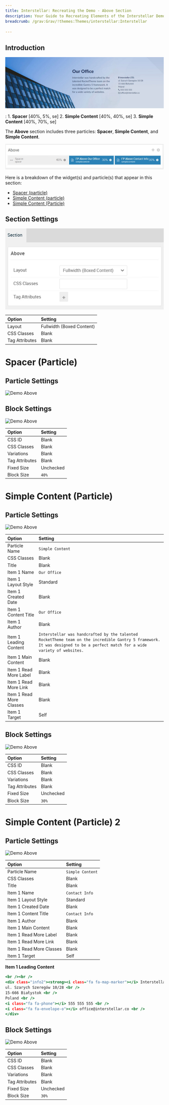 ```yaml
---
title: Interstellar: Recreating the Demo - Above Section
description: Your Guide to Recreating Elements of the Interstellar Demo for Grav
breadcrumb: /grav:Grav/!themes:Themes/interstellar:Interstellar

---
```


## Introduction

![](assets/demo_4.jpeg)

:   1. **Spacer** [40%, 5%, se]
    2. **Simple Content** [40%, 40%, se]
    3. **Simple Content** [40%, 70%, se]

The **Above** section includes three particles: **Spacer**, **Simple Content**, and **Simple Content**.

![](assets/home_above.jpeg)

Here is a breakdown of the widget(s) and particle(s) that appear in this section:

* [Spacer (particle)](#spacer-(particle))
* [Simple Content (particle)](#simple-content-(particle))
* [Simple Content (Particle)](#simple-content-(particle)-2)

## Section Settings

![](assets/demo_above_settings.jpeg)

| Option           | Setting                   |
| :--------------- | :----------               |
| Layout           | Fullwidth (Boxed Content) |
| CSS Classes      | Blank                     |
| Tag Attributes   | Blank                     |

# Spacer (Particle)

## Particle Settings

![Demo Above](demo_above_1.jpeg)

## Block Settings

![Demo Above](demo_above_2.jpeg)

| Option         | Setting   |
| :-----         | :-----    |
| CSS ID         | Blank     |
| CSS Classes    | Blank     |
| Variations     | Blank     |
| Tag Attributes | Blank     |
| Fixed Size     | Unchecked |
| Block Size     | `40%`     |

# Simple Content (Particle)

## Particle Settings

![Demo Above](demo_above_3.jpeg)

| Option                   | Setting                                                                                                                                                                     |
| :-----                   | :-----                                                                                                                                                                      |
| Particle Name            | `Simple Content`                                                                                                                                                            |
| CSS Classes              | Blank                                                                                                                                                                       |
| Title                    | Blank                                                                                                                                                                       |
| Item 1 Name              | `Our Office`                                                                                                                                                                |
| Item 1 Layout Style      | Standard                                                                                                                                                                    |
| Item 1 Created Date      | Blank                                                                                                                                                                       |
| Item 1 Content Title     | `Our Office`                                                                                                                                                                |
| Item 1 Author            | Blank                                                                                                                                                                       |
| Item 1 Leading Content   | `Interstellar was handcrafted by the talented RocketTheme team on the incredible Gantry 5 framework. It was designed to be a perfect match for a wide variety of websites.` |
| Item 1 Main Content      | Blank                                                                                                                                                                       |
| Item 1 Read More Label   | Blank                                                                                                                                                                       |
| Item 1 Read More Link    | Blank                                                                                                                                                                       |
| Item 1 Read More Classes | Blank                                                                                                                                                                       |
| Item 1 Target            | Self                                                                                                                                                                        |

## Block Settings

![Demo Above](demo_above_4.jpeg)

| Option         | Setting   |
| :-----         | :-----    |
| CSS ID         | Blank     |
| CSS Classes    | Blank     |
| Variations     | Blank     |
| Tag Attributes | Blank     |
| Fixed Size     | Unchecked |
| Block Size     | `30%`     |

# Simple Content (Particle) 2

## Particle Settings

![Demo Above](demo_above_5.jpeg)

| Option                   | Setting          |
| :-----                   | :-----           |
| Particle Name            | `Simple Content` |
| CSS Classes              | Blank            |
| Title                    | Blank            |
| Item 1 Name              | `Contact Info`   |
| Item 1 Layout Style      | Standard         |
| Item 1 Created Date      | Blank            |
| Item 1 Content Title     | `Contact Info`   |
| Item 1 Author            | Blank            |
| Item 1 Main Content      | Blank            |
| Item 1 Read More Label   | Blank            |
| Item 1 Read More Link    | Blank            |
| Item 1 Read More Classes | Blank            |
| Item 1 Target            | Self             |

**Item 1 Leading Content**
~~~ .html
<br /><br />
<div class="info2"><strong><i class="fa fa-map-marker"></i> Interstellar  LTD.</strong> <br />
ul. Szarych Szeregów 10/28 <br />
15-666 Białystok <br />
Poland <br />
<i class="fa fa-phone"></i> 555 555 555 <br />
<i class="fa fa-envelope-o"></i> office@interstellar.co <br />
</div>
~~~

## Block Settings

![Demo Above](demo_above_6.jpeg)

| Option         | Setting   |
| :-----         | :-----    |
| CSS ID         | Blank     |
| CSS Classes    | Blank     |
| Variations     | Blank     |
| Tag Attributes | Blank     |
| Fixed Size     | Unchecked |
| Block Size     | `30%`     |
